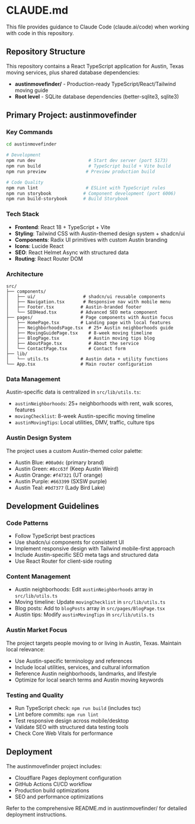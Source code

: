 # CLAUDE.md

This file provides guidance to Claude Code (claude.ai/code) when working with code in this repository.

## Repository Structure

This repository contains a React TypeScript application for Austin, Texas moving services, plus shared database dependencies:

- **austinmovefinder/** - Production-ready TypeScript/React/Tailwind moving guide
- **Root level** - SQLite database dependencies (better-sqlite3, sqlite3)

## Primary Project: austinmovefinder

### Key Commands

```bash
cd austinmovefinder

# Development
npm run dev                    # Start dev server (port 5173)
npm run build                  # TypeScript build + Vite build
npm run preview               # Preview production build

# Code Quality
npm run lint                  # ESLint with TypeScript rules
npm run storybook            # Component development (port 6006)
npm run build-storybook      # Build Storybook
```

### Tech Stack
- **Frontend**: React 18 + TypeScript + Vite
- **Styling**: Tailwind CSS with Austin-themed design system + shadcn/ui
- **Components**: Radix UI primitives with custom Austin branding
- **Icons**: Lucide React
- **SEO**: React Helmet Async with structured data
- **Routing**: React Router DOM

### Architecture

```
src/
├── components/
│   ├── ui/                  # shadcn/ui reusable components
│   ├── Navigation.tsx       # Responsive nav with mobile menu
│   ├── Footer.tsx          # Austin-branded footer
│   └── SEOHead.tsx         # Advanced SEO meta component
├── pages/                  # Page components with Austin focus
│   ├── HomePage.tsx        # Landing page with local features
│   ├── NeighborhoodsPage.tsx  # 25+ Austin neighborhoods guide
│   ├── MovingGuidePage.tsx    # 8-week moving timeline
│   ├── BlogPage.tsx           # Austin moving tips blog
│   ├── AboutPage.tsx          # About the service
│   └── ContactPage.tsx        # Contact form
├── lib/
│   └── utils.ts            # Austin data + utility functions
└── App.tsx                 # Main router configuration
```

### Data Management

Austin-specific data is centralized in `src/lib/utils.ts`:
- `austinNeighborhoods`: 25+ neighborhoods with rent, walk scores, features
- `movingChecklist`: 8-week Austin-specific moving timeline
- `austinMovingTips`: Local utilities, DMV, traffic, culture tips

### Austin Design System

The project uses a custom Austin-themed color palette:
- Austin Blue: `#00a0dc` (primary brand)
- Austin Green: `#8cc63f` (Keep Austin Weird)
- Austin Orange: `#f47321` (UT orange)  
- Austin Purple: `#663399` (SXSW purple)
- Austin Teal: `#0d7377` (Lady Bird Lake)

## Development Guidelines

### Code Patterns
- Follow TypeScript best practices
- Use shadcn/ui components for consistent UI
- Implement responsive design with Tailwind mobile-first approach
- Include Austin-specific SEO meta tags and structured data
- Use React Router for client-side routing

### Content Management
- Austin neighborhoods: Edit `austinNeighborhoods` array in `src/lib/utils.ts`
- Moving timeline: Update `movingChecklist` in `src/lib/utils.ts`  
- Blog posts: Add to `blogPosts` array in `src/pages/BlogPage.tsx`
- Austin tips: Modify `austinMovingTips` in `src/lib/utils.ts`

### Austin Market Focus
The project targets people moving to or living in Austin, Texas. Maintain local relevance:
- Use Austin-specific terminology and references
- Include local utilities, services, and cultural information
- Reference Austin neighborhoods, landmarks, and lifestyle
- Optimize for local search terms and Austin moving keywords

### Testing and Quality
- Run TypeScript check: `npm run build` (includes tsc)
- Lint before commits: `npm run lint`
- Test responsive design across mobile/desktop
- Validate SEO with structured data testing tools
- Check Core Web Vitals for performance

## Deployment

The austinmovefinder project includes:
- Cloudflare Pages deployment configuration
- GitHub Actions CI/CD workflow
- Production build optimizations
- SEO and performance optimizations

Refer to the comprehensive README.md in austinmovefinder/ for detailed deployment instructions.